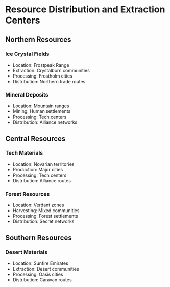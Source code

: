 # Resource Distribution and Extraction Centers

## Northern Resources

### Ice Crystal Fields
- Location: Frostpeak Range
- Extraction: Crystalborn communities
- Processing: Frostholm cities
- Distribution: Northern trade routes

### Mineral Deposits
- Location: Mountain ranges
- Mining: Human settlements
- Processing: Tech centers
- Distribution: Alliance networks

## Central Resources

### Tech Materials
- Location: Novarian territories
- Production: Major cities
- Processing: Tech centers
- Distribution: Alliance routes

### Forest Resources
- Location: Verdant zones
- Harvesting: Mixed communities
- Processing: Forest settlements
- Distribution: Secret networks

## Southern Resources

### Desert Materials
- Location: Sunfire Emirates
- Extraction: Desert communities
- Processing: Oasis cities
- Distribution: Caravan routes
